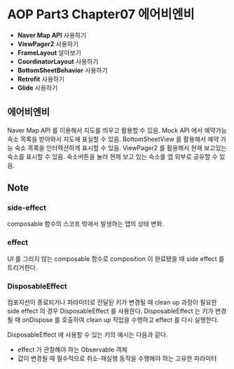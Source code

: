 # AOP Part3 Chapter07 에어비엔비

- **Naver Map API** 사용하기
- **ViewPager2** 사용하기
- **FrameLayout** 알아보기
- **CoordinatorLayout** 사용하기
- **BottomSheetBehavior** 사용하기
- **Retrofit** 사용하기
- **Glide** 사용하기

## 에어비엔비

Naver Map API 를 이용해서 지도를 띄우고 활용할 수 있음. Mock API 에서 예약가능 숙소 목록을 받아와서 지도에 표실할 수 있음. BottomSheetView 를
활용해서 예약 가능 숙소 목록을 인터렉션하게 표시할 수 있음. ViewPager2 를 활용해서 현재 보고있는 숙소를 표시할 수 있음. 숙소버튼을 눌러 현재 보고 있는 숙소를 앱
외부로 공유할 수 있음.

## Note

### side-effect

composable 함수의 스코프 밖에서 발생하는 앱의 상태 변화.

### effect

UI 를 그리지 않는 composable 함수로 composition 이 완료됐을 때 side effect 를 트리거한다.

### DisposableEffect

컴포지션이 종료되거나 파라미터로 전달된 키가 변경될 때 clean up 과정이 필요한 side effect 의 경우 DisposableEffect 를 사용한다.
DisposableEffect 는 키가 변경될 때 onDispose 를 호출하여 clean up 작업을 수행하고 effect 를 다시 실행한다.

DisposableEffect 에 사용할 수 있는 키의 예시는 다음과 같다.

- effect 가 관찰해야 하는 Observable 객체
- 값이 변경될 때 필수적으로 취소-재실행 동작을 수행해야 하는 고유한 파라미터